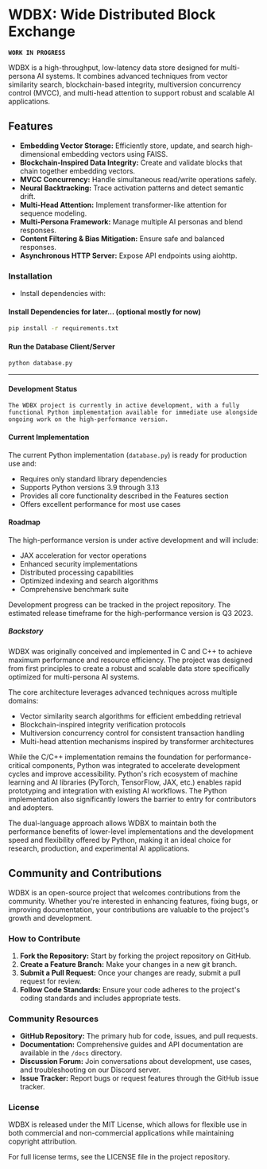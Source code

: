 # WDBX: Wide Distributed Block Exchange

**`WORK IN PROGRESS`**

WDBX is a high-throughput, low-latency data store designed for multi-persona AI systems. It combines advanced techniques from vector similarity search, blockchain-based integrity, multiversion concurrency control (MVCC), and multi-head attention to support robust and scalable AI applications.

## Features

- **Embedding Vector Storage:** Efficiently store, update, and search high-dimensional embedding vectors using FAISS.
- **Blockchain-Inspired Data Integrity:** Create and validate blocks that chain together embedding vectors.
- **MVCC Concurrency:** Handle simultaneous read/write operations safely.
- **Neural Backtracking:** Trace activation patterns and detect semantic drift.
- **Multi-Head Attention:** Implement transformer-like attention for sequence modeling.
- **Multi-Persona Framework:** Manage multiple AI personas and blend responses.
- **Content Filtering & Bias Mitigation:** Ensure safe and balanced responses.
- **Asynchronous HTTP Server:** Expose API endpoints using aiohttp.

### Installation

- Install dependencies with:

#### Install Dependencies for later... (optional mostly for now)
```bash
pip install -r requirements.txt
```

#### Run the Database Client/Server
```bash
python database.py
```

---

#### Development Status

```The WDBX project is currently in active development, with a fully functional Python implementation available for immediate use alongside ongoing work on the high-performance version.```

#### Current Implementation

The current Python implementation (`database.py`) is ready for production use and:
- Requires only standard library dependencies
- Supports Python versions 3.9 through 3.13
- Provides all core functionality described in the Features section
- Offers excellent performance for most use cases

#### Roadmap

The high-performance version is under active development and will include:
- JAX acceleration for vector operations
- Enhanced security implementations
- Distributed processing capabilities
- Optimized indexing and search algorithms
- Comprehensive benchmark suite

Development progress can be tracked in the project repository. The estimated release timeframe for the high-performance version is Q3 2023.

##### Backstory

WDBX was originally conceived and implemented in C and C++ to achieve maximum performance and resource efficiency. The project was designed from first principles to create a robust and scalable data store specifically optimized for multi-persona AI systems. 

The core architecture leverages advanced techniques across multiple domains:
- Vector similarity search algorithms for efficient embedding retrieval
- Blockchain-inspired integrity verification protocols
- Multiversion concurrency control for consistent transaction handling
- Multi-head attention mechanisms inspired by transformer architectures

While the C/C++ implementation remains the foundation for performance-critical components, Python was integrated to accelerate development cycles and improve accessibility. Python's rich ecosystem of machine learning and AI libraries (PyTorch, TensorFlow, JAX, etc.) enables rapid prototyping and integration with existing AI workflows. The Python implementation also significantly lowers the barrier to entry for contributors and adopters.

The dual-language approach allows WDBX to maintain both the performance benefits of lower-level implementations and the development speed and flexibility offered by Python, making it an ideal choice for research, production, and experimental AI applications.

## Community and Contributions

WDBX is an open-source project that welcomes contributions from the community. Whether you're interested in enhancing features, fixing bugs, or improving documentation, your contributions are valuable to the project's growth and development.

### How to Contribute

1. **Fork the Repository:** Start by forking the project repository on GitHub.
2. **Create a Feature Branch:** Make your changes in a new git branch.
3. **Submit a Pull Request:** Once your changes are ready, submit a pull request for review.
4. **Follow Code Standards:** Ensure your code adheres to the project's coding standards and includes appropriate tests.

### Community Resources

- **GitHub Repository:** The primary hub for code, issues, and pull requests.
- **Documentation:** Comprehensive guides and API documentation are available in the `/docs` directory.
- **Discussion Forum:** Join conversations about development, use cases, and troubleshooting on our Discord server.
- **Issue Tracker:** Report bugs or request features through the GitHub issue tracker.

### License

WDBX is released under the MIT License, which allows for flexible use in both commercial and non-commercial applications while maintaining copyright attribution.

For full license terms, see the LICENSE file in the project repository.

